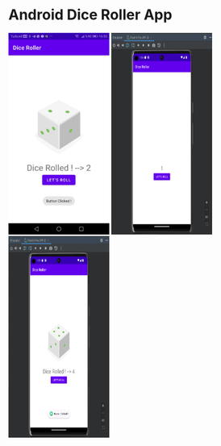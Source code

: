 # Android Dice Roller App

<p float="left">
  <img src="https://github.com/atakanUludag0497/Instructive_Android_Apps/blob/AppsDev/DiceRoller_App_learn/dice_Roller.jpg" width="200" height="400"/>
  <img src="https://github.com/atakanUludag0497/Instructive_Android_Apps/blob/AppsDev/DiceRoller_App_learn/no1.png" width="200" height="400"/>
  <img src="https://github.com/atakanUludag0497/Instructive_Android_Apps/blob/AppsDev/DiceRoller_App_learn/no2.png" width="200" height="400"/>
</p>
